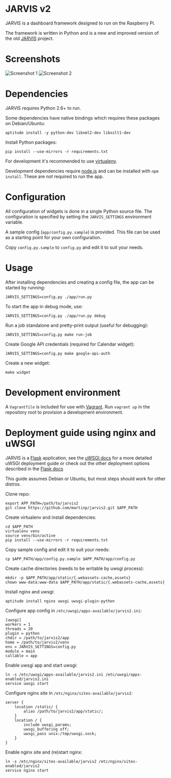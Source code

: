 JARVIS v2
=========
JARVIS is a dashboard framework designed to run on the Raspberry Pi.

The framework is written in Python and is a new and improved version of the old
[JARVIS](https://github.com/martinp/jarvis) project.

Screenshots
==========
![Screenshot 1](https://github.com/martinp/jarvis2/raw/master/public/jarvis2.png)
![Screenshot 2](https://github.com/martinp/jarvis2/raw/master/public/jarvis2_1.png)

Dependencies
============
JARVIS requires Python 2.6+ to run.

Some dependencies have native bindings which requires these packages on
Debian/Ubuntu:

    aptitude install -y python-dev libxml2-dev libxslt1-dev

Install Python packages:

    pip install --use-mirrors -r requirements.txt

For development it's recommended to use [virtualenv](http://www.virtualenv.org).

Development dependencies require [node.js](http://nodejs.org) and can be
installed with `npm install`. These are *not* required to run the app.

Configuration
=============
All configuration of widgets is done in a single Python source file. The
configuration is specified by setting the `JARVIS_SETTINGS` environment
variable.

A sample config (`app/config.py.sample`) is provided. This file can be used as a
starting point for your own configuration.

Copy `config.py.sample` to `config.py` and edit it to suit your needs.

Usage
=====
After installing dependencies and creating a config file, the app can be started
by running:

    JARVIS_SETTINGS=config.py ./app/run.py

To start the app in debug mode, use:

    JARVIS_SETTINGS=config.py ./app/run.py debug

Run a job standalone and pretty-print output (useful for debugging):

    JARVIS_SETTINGS=config.py make run-job

Create Google API credentials (required for Calendar widget):

    JARVIS_SETTINGS=config.py make google-api-auth

Create a new widget:

    make widget

Development environment
=======================
A `Vagrantfile` is included for use with [Vagrant](http://www.vagrantup.com).
Run `vagrant up` in the repository root to provision a development environment.

Deployment guide using nginx and uWSGI
======================================
JARVIS is a [Flask](http://flask.pocoo.org) application, see the
[uWSGI docs](http://uwsgi-docs.readthedocs.org/en/latest/WSGIquickstart.html)
for a more detailed uWSGI deployment guide or check out the other deployment
options described in the [Flask docs](http://flask.pocoo.org/docs/deploying)

This guide assumes Debian or Ubuntu, but most steps should work for other
distros.

Clone repo:

    export APP_PATH=/path/to/jarvis2
    git clone https://github.com/martinp/jarvis2.git $APP_PATH

Create virtualenv and install dependencies:

    cd $APP_PATH
    virtualenv venv
    source venv/bin/active
    pip install --use-mirrors -r requirements.txt

Copy sample config and edit it to suit your needs:

    cp $APP_PATH/app/config.py.sample $APP_PATH/app/config.py

Create cache directories (needs to be writable by uwsgi process):

    mkdir -p $APP_PATH/app/static/{.webassets-cache,assets}
    chown www-data:www-data $APP_PATH/app/static/{.webassets-cache,assets}

Install nginx and uwsgi:

    aptitude install nginx uwsgi uwsgi-plugin-python

Configure app config in `/etc/uwsgi/apps-available/jarvis2.ini`:

    [uwsgi]
    workers = 1
    threads = 20
    plugin = python
    chdir = /path/to/jarvis2/app
    home = /path/to/jarvis2/venv
    env = JARVIS_SETTINGS=config.py
    module = main
    callable = app

Enable uwsgi app and start uwsgi:

    ln -s /etc/uwsgi/apps-available/jarvis2.ini /etc/uwsgi/apps-enabled/jarvis2.ini
    service uwsgi start

Configure nginx site in `/etc/nginx/sites-available/jarvis2`:

    server {
        location /static/ {
            alias /path/to/jarvis2/app/static/;
        }
        location / {
            include uwsgi_params;
            uwsgi_buffering off;
            uwsgi_pass unix:/tmp/uwsgi.sock;
        }
    }

Enable nginx site and (re)start nginx:

    ln -s /etc/nginx/sites-available/jarvis2 /etc/nginx/sites-enabled/jarvis2
    service nginx start
